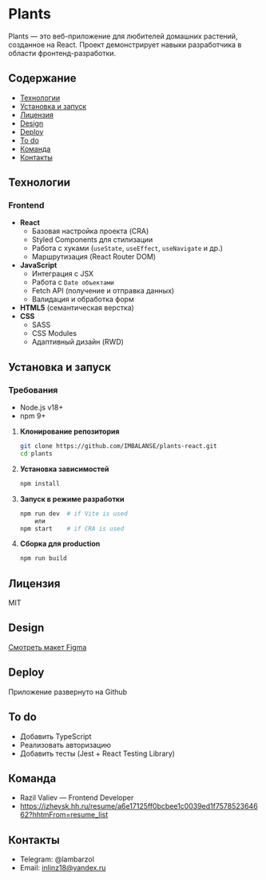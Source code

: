 # Plants

Plants — это веб-приложение для любителей домашних растений, созданное на React. Проект демонстрирует навыки разработчика в области фронтенд-разработки.

## Содержание
- [Технологии](#технологии)
- [Установка и запуск](#установка-и-запуск)
- [Лицензия](#лицензия)
- [Design](#design)
- [Deploy](#deploy)
- [To do](#to-do)
- [Команда](#команда)
- [Контакты](#контакты)

## Технологии

### Frontend
- **React**
  - Базовая настройка проекта (CRA)
  - Styled Components для стилизации
  - Работа с хуками (`useState`, `useEffect`, `useNavigate` и др.)
  - Маршрутизация (React Router DOM)
- **JavaScript**
  - Интеграция с JSX
  - Работа с `Date объектами`
  - Fetch API (получение и отправка данных)
  - Валидация и обработка форм
- **HTML5** (семантическая верстка)
- **CSS**
  - SASS
  - CSS Modules
  - Адаптивный дизайн (RWD)

## Установка и запуск

### Требования
- Node.js v18+
- npm 9+

1. **Клонирование репозитория**
   ```bash
   git clone https://github.com/IMBALANSE/plants-react.git
   cd plants
2. **Установка зависимостей** 
   ```bash
   npm install
3. **Запуск в режиме разработки**
   ```bash
   npm run dev  # if Vite is used
       или
   npm start    # if CRA is used
4. **Сборка для production**
   ```bash
   npm run build
   ```
## Лицензия
MIT

## Design
[Смотреть макет Figma](https://www.figma.com/design/jBzoTP7PhzKaxt8olJHv1L/Plants--Copy-?node-id=0-1&t=kwn19KeKyugzui9l-0) 

## Deploy
Приложение развернуто на Github 

## To do
-  Добавить TypeScript
-  Реализовать авторизацию
-  Добавить тесты (Jest + React Testing Library)

## Команда
-  Razil Valiev — Frontend Developer
- https://izhevsk.hh.ru/resume/a6e17125ff0bcbee1c0039ed1f757852364662?hhtmFrom=resume_list

## Контакты
-  Telegram: @lambarzol
-  Email: inlinz18@yandex.ru

